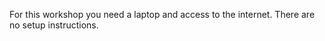 For this workshop you need a laptop and access to the internet. There are no setup instructions.
    